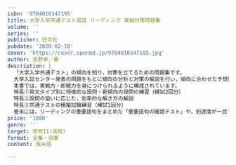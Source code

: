 ```yaml
---
isbn: '9784010347195'
title: 大学入学共通テスト英語 リーディング 実戦対策問題集
volume: ''
series: ''
publisher: 旺文社
pubdate: '2020-02-18'
cover: 'https://cover.openbd.jp/9784010347195.jpg'
author: 水野卓／著
description: |
  「大学入学共通テスト」の傾向を知り，対策を立てるための問題集です。
  大学入試センター発表の問題をもとに傾向の分析と対策の解説を行い，傾向に合わせた予想問題を解くことで対策を身につけられます。
  本書では，実戦力・即戦力を身につけられるように構成されています。
  特長①英文タイプ別に特徴的な設問・新傾向の設問の練習（模試2回分）
  特長②設問の狙いに応じた，効率的な解き方の解説
  特長③共通テストの模擬試験練習（模試1回分）
  巻末には，リーディングの重要語句をまとめた「重要語句の確認テスト」や，到達度が一目で確認できる「到達度確認チャート」も付いています。
price: '1000'
genre: ''
target: 学参II(高校)
format: 全集・双書
content: 英米語

---
```


